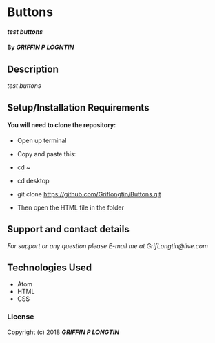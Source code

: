 # Buttons

#### _test buttons_

#### By _**GRIFFIN P LOGNTIN**_

## Description

_test buttons_

## Setup/Installation Requirements

#### You will need to clone the repository:

* Open up terminal
* Copy and paste this:
* cd ~
* cd desktop
* git clone https://github.com/Griflongtin/Buttons.git

* Then open the HTML file in the folder

## Support and contact details

_For support or any question please E-mail me at GrifLongtin@live.com_

## Technologies Used

  * Atom
  * HTML
  * CSS
  
### License

Copyright (c) 2018 **_GRIFFIN P LONGTIN_**
